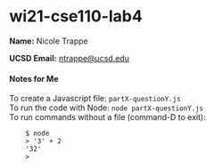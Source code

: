 # wi21-cse110-lab4

**Name:** Nicole Trappe

**UCSD Email:** ntrappe@ucsd.edu

#### Notes for Me
To create a Javascript file: `partX-questionY.js` <br/>
To run the code with Node: `node partX-questionY.js` <br/>
To run commands without a file (command-D to exit): <br/>
```vim
    $ node
    > '3' + 2
    '32'
    >
```
